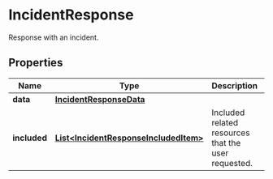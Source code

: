

# IncidentResponse

Response with an incident.

## Properties

Name | Type | Description | Notes
------------ | ------------- | ------------- | -------------
**data** | [**IncidentResponseData**](IncidentResponseData.md) |  | 
**included** | [**List&lt;IncidentResponseIncludedItem&gt;**](IncidentResponseIncludedItem.md) | Included related resources that the user requested. |  [optional] [readonly]



